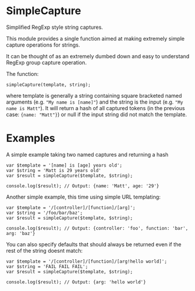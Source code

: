 SimpleCapture
=============
Simplified RegExp style string captures.

This module provides a single function aimed at making extremely simple capture operations for strings.

It can be thought of as an extremely dumbed down and easy to understand RegExp group capture operation.


The function:

	simpleCapture(template, string);

where template is generally a string containing square bracketed named arguments (e.g. `"My name is [name]"`) and the string is the input (e.g. `"My name is Matt"`). It will return a hash of all captured tokens (in the previous case: `{name: "Matt"}`) or null if the input string did not match the template.

Examples
========
A simple example taking two named captures and returning a hash

	var $template = '[name] is [age] years old';
	var $string = 'Matt is 29 years old'
	var $result = simpleCapture($template, $string);

	console.log($result); // Output: {name: 'Matt', age: '29'}


Another simple example, this time using simple URL templating:

	var $template = '/[controller]/[function]/[arg]';
	var $string = '/foo/bar/baz';
	var $result = simpleCapture($template, $string);

	console.log($result); // Output: {controller: 'foo', function: 'bar', arg: 'baz'}


You can also specify defaults that should always be returned even if the rest of the string doesnt match:

	var $template = '/[controller]/[function]/[arg!hello world]';
	var $string = 'FAIL FAIL FAIL';
	var $result = simpleCapture($template, $string);

	console.log($result); // Output: {arg: 'hello world'}
